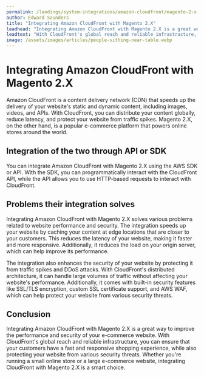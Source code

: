 ```yaml
---
permalink: /landings/system-integrations/amazon-cloudfront/magento-2-x
author: Edward Saunders
title: "Integrating Amazon CloudFront with Magento 2.X"
leadhead: "Integrating Amazon CloudFront with Magento 2.X is a great way to improve the performance and security of your e-commerce website"
leadtext: "With CloudFront's global reach and reliable infrastructure, you can ensure that your customers have a fast and responsive shopping experience, while also protecting your website from various security threats. Whether you're running a small online store or a large e-commerce website, integrating CloudFront with Magento 2.X is a smart choice."
image: /assets/images/articles/people-sitting-near-table.webp
---
```

<div class="arttext">    <h1>Integrating Amazon CloudFront with Magento 2.X</h1>
    <p>Amazon CloudFront is a content delivery network (CDN) that speeds up the delivery of your website's static and dynamic content, including images, videos, and APIs. With CloudFront, you can distribute your content globally, reduce latency, and protect your website from traffic spikes. Magento 2.X, on the other hand, is a popular e-commerce platform that powers online stores around the world.</p>
    <h2>Integration of the two through API or SDK</h2>
    <p>You can integrate Amazon CloudFront with Magento 2.X using the AWS SDK or API. With the SDK, you can programmatically interact with the CloudFront API, while the API allows you to use HTTP-based requests to interact with CloudFront.</p>
    <h2>Problems their integration solves</h2>
    <p>Integrating Amazon CloudFront with Magento 2.X solves various problems related to website performance and security. The integration speeds up your website by caching your content at edge locations that are closer to your customers. This reduces the latency of your website, making it faster and more responsive. Additionally, it reduces the load on your origin server, which can help improve its performance.</p>
    <p>The integration also enhances the security of your website by protecting it from traffic spikes and DDoS attacks. With CloudFront's distributed architecture, it can handle large volumes of traffic without affecting your website's performance. Additionally, it comes with built-in security features like SSL/TLS encryption, custom SSL certificate support, and AWS WAF, which can help protect your website from various security threats.</p>
    <h2>Conclusion</h2>
    <p>Integrating Amazon CloudFront with Magento 2.X is a great way to improve the performance and security of your e-commerce website. With CloudFront's global reach and reliable infrastructure, you can ensure that your customers have a fast and responsive shopping experience, while also protecting your website from various security threats. Whether you're running a small online store or a large e-commerce website, integrating CloudFront with Magento 2.X is a smart choice.</p>
</div>